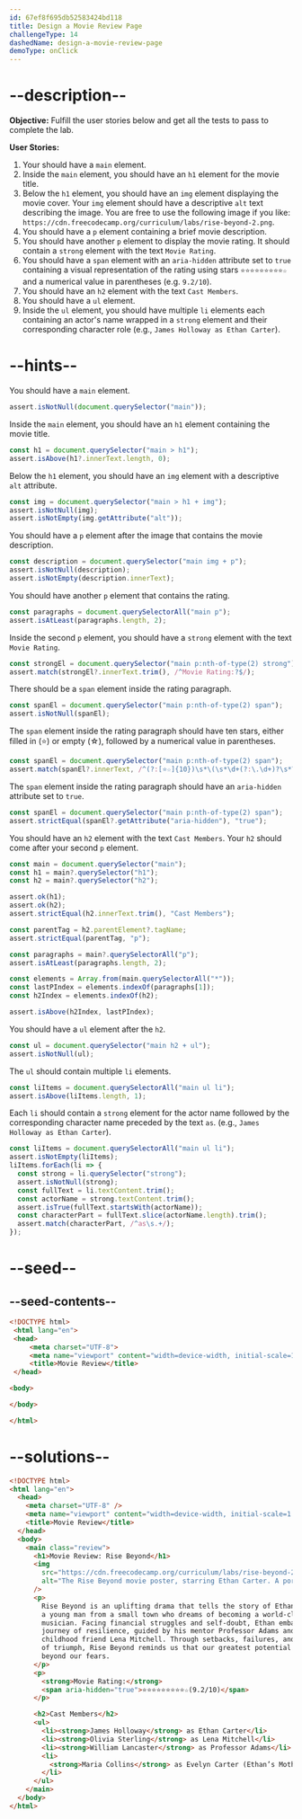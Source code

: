 ```yaml
---
id: 67ef8f695db52583424bd118
title: Design a Movie Review Page
challengeType: 14
dashedName: design-a-movie-review-page
demoType: onClick
---
```


# --description--

**Objective:** Fulfill the user stories below and get all the tests to pass to complete the lab. 

**User Stories:**

1. Your should have a `main` element.
2. Inside the `main` element, you should have an `h1` element for the movie title.
3. Below the `h1` element, you should have an `img` element displaying the movie cover. Your `img` element should have a descriptive `alt` text describing the image. You are free to use the following image if you like: `https://cdn.freecodecamp.org/curriculum/labs/rise-beyond-2.png`.
4. You should have a `p` element containing a brief movie description.
5. You should have another `p` element to display the movie rating. It should contain a `strong` element with the text `Movie Rating`.
6. You should have a `span` element with an `aria-hidden` attribute set to `true` containing a visual representation of the rating using stars `⭐⭐⭐⭐⭐⭐⭐⭐⭐☆` and a numerical value in parentheses (e.g. `9.2/10`).  
7. You should have an `h2` element with the text `Cast Members`.
8. You should have a `ul` element.
9. Inside the `ul` element, you should have multiple `li` elements each containing an actor's name wrapped in a `strong` element and their corresponding character role (e.g., `James Holloway as Ethan Carter`).  

# --hints--

You should have a `main` element.

```js
assert.isNotNull(document.querySelector("main"));
```

Inside the `main` element, you should have an `h1` element containing the movie title.

```js
const h1 = document.querySelector("main > h1");
assert.isAbove(h1?.innerText.length, 0);
```

Below the `h1` element, you should have an `img` element with a descriptive `alt` attribute.
  
```js
const img = document.querySelector("main > h1 + img");
assert.isNotNull(img);
assert.isNotEmpty(img.getAttribute("alt"));
```

You should have a `p` element after the image that contains the movie description.

```js
const description = document.querySelector("main img + p");
assert.isNotNull(description);
assert.isNotEmpty(description.innerText);
```

You should have another `p` element that contains the rating.

```js
const paragraphs = document.querySelectorAll("main p");
assert.isAtLeast(paragraphs.length, 2);
```

Inside the second `p` element, you should have a `strong` element with the text `Movie Rating`.

```js
const strongEl = document.querySelector("main p:nth-of-type(2) strong");
assert.match(strongEl?.innerText.trim(), /^Movie Rating:?$/);
```

There should be a `span` element inside the rating paragraph.

```js
const spanEl = document.querySelector("main p:nth-of-type(2) span");
assert.isNotNull(spanEl);
```

The `span` element inside the rating paragraph should have ten stars, either filled in (⭐) or empty (☆), followed by a numerical value in parentheses.

```js  
const spanEl = document.querySelector("main p:nth-of-type(2) span");  
assert.match(spanEl?.innerText, /^(?:[⭐☆]{10})\s*\(\s*\d+(?:\.\d+)?\s*\/\s*10\s*\)$/);
```

The `span` element inside the rating paragraph should have an `aria-hidden` attribute set to `true`.

```js
const spanEl = document.querySelector("main p:nth-of-type(2) span");
assert.strictEqual(spanEl?.getAttribute("aria-hidden"), "true");
```

You should have an `h2` element with the text `Cast Members`. Your `h2` should come after your second `p` element.

```js
const main = document.querySelector("main");
const h1 = main?.querySelector("h1");
const h2 = main?.querySelector("h2");

assert.ok(h1);
assert.ok(h2);
assert.strictEqual(h2.innerText.trim(), "Cast Members");

const parentTag = h2.parentElement?.tagName;
assert.strictEqual(parentTag, "p");

const paragraphs = main?.querySelectorAll("p");
assert.isAtLeast(paragraphs.length, 2);

const elements = Array.from(main.querySelectorAll("*"));
const lastPIndex = elements.indexOf(paragraphs[1]);
const h2Index = elements.indexOf(h2);

assert.isAbove(h2Index, lastPIndex);
```

You should have a `ul` element after the `h2`.

```js
const ul = document.querySelector("main h2 + ul");
assert.isNotNull(ul);
```

The `ul` should contain multiple `li` elements.

```js
const liItems = document.querySelectorAll("main ul li");
assert.isAbove(liItems.length, 1);
```

Each `li` should contain a `strong` element for the actor name followed by the corresponding character name preceded by the text `as`. (e.g., `James Holloway as Ethan Carter`).

```js
const liItems = document.querySelectorAll("main ul li");  
assert.isNotEmpty(liItems);
liItems.forEach(li => {
  const strong = li.querySelector("strong");
  assert.isNotNull(strong);
  const fullText = li.textContent.trim();
  const actorName = strong.textContent.trim();
  assert.isTrue(fullText.startsWith(actorName));
  const characterPart = fullText.slice(actorName.length).trim();
  assert.match(characterPart, /^as\s.+/);
});
```

# --seed--

## --seed-contents--

```html
<!DOCTYPE html>
 <html lang="en">
 <head>
     <meta charset="UTF-8">
     <meta name="viewport" content="width=device-width, initial-scale=1.0">
     <title>Movie Review</title>
 </head>

<body>

</body>

</html>
```

# --solutions--

```html
<!DOCTYPE html>
<html lang="en">
  <head>
    <meta charset="UTF-8" />
    <meta name="viewport" content="width=device-width, initial-scale=1.0" />
    <title>Movie Review</title>
  </head>
  <body>
    <main class="review">
      <h1>Movie Review: Rise Beyond</h1>
      <img
        src="https://cdn.freecodecamp.org/curriculum/labs/rise-beyond-2.png"
        alt="The Rise Beyond movie poster, starring Ethan Carter. A portrait of a young boy standing on a stage with his back toward the audience, holding a guitar at his side, staring at a backdrop of a cityscape with the sun rising behind its tall buildings."
      />
      <p>
        Rise Beyond is an uplifting drama that tells the story of Ethan Carter,
        a young man from a small town who dreams of becoming a world-class
        musician. Facing financial struggles and self-doubt, Ethan embarks on a
        journey of resilience, guided by his mentor Professor Adams and
        childhood friend Lena Mitchell. Through setbacks, failures, and moments
        of triumph, Rise Beyond reminds us that our greatest potential lies
        beyond our fears.
      </p>
      <p>
        <strong>Movie Rating:</strong>
        <span aria-hidden="true">⭐⭐⭐⭐⭐⭐⭐⭐⭐☆(9.2/10)</span>
      </p>

      <h2>Cast Members</h2>
      <ul>
        <li><strong>James Holloway</strong> as Ethan Carter</li>
        <li><strong>Olivia Sterling</strong> as Lena Mitchell</li>
        <li><strong>William Lancaster</strong> as Professor Adams</li>
        <li>
          <strong>Maria Collins</strong> as Evelyn Carter (Ethan’s Mother)
        </li>
      </ul>
    </main>
  </body>
</html>
```
